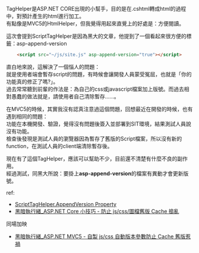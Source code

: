 TagHelper是ASP.NET CORE出現的小幫手，目的是在.cshtml轉成html的過程中，對預計產生的html進行加工。    
有點像是MVC5的HtmlHelper，但我覺得用起來直覺上的好處是：方便閱讀。  

這次會提到ScriptTagHelper是因為黑大的文章，他提到了一個看起來很方便的標籤：asp-append-version
```html
    <script src="~/js/site.js" asp-append-version="true"></script>
```
直白地來說，這解決了一個惱人的問題：  
就是使用者端會暫存script的問題，有時候會讓開發人員蒙受冤屈，也就是「你的功能真的修正了嗎?」。  
過去常常聽到前輩的作法是：為自己的css或javascript檔案加上版號。而過去相對愚蠢的做法就是，請使用者自己清除暫存......。  

在MVC5的時候，其實我沒有認真注意過這個問題，回想最近在開發的時候，也有遇到相同的問題：  
功能在本機開發、驗證，覺得沒有問題後簽入並部署到SIT環境，結果測試人員說沒有功能。  
檢查後發現是測試人員的瀏覽器因為暫存了舊版的Script檔案，所以沒有新的function，在測試人員的client端清除暫存後。  

現在有了這個TagHelper，應該可以幫助不少，目前還不清楚有什麼不良的副作用。  
經過測試，同黑大所說：要掛上**asp-append-version**的檔案有異動才會更新版號。  
 
ref:
* [ScriptTagHelper.AppendVersion Property](https://docs.microsoft.com/zh-tw/dotnet/api/microsoft.aspnetcore.mvc.taghelpers.scripttaghelper.appendversion?view=aspnetcore-3.1#Microsoft_AspNetCore_Mvc_TagHelpers_ScriptTagHelper_AppendVersion)
* [黑暗執行緒_ASP.NET Core 小技巧 - 防止 js/css/圖檔舊版 Cache 搗亂](https://blog.darkthread.net/blog/asp-append-version/)  
  
同場加映
* [黑暗執行緒_ASP.NET MVC5 - 自製 js/css 自動版本參數防止 Cache 舊版惹禍](https://blog.darkthread.net/blog/js-versioning-htmlhelper/)